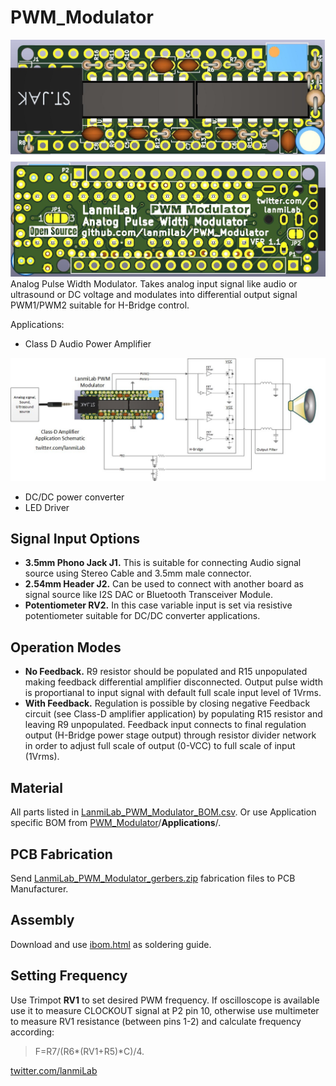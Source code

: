 # PWM_Modulator

![Image description](https://github.com/lanmilab/PWM_Modulator/blob/master/LanmiLab_PWM_Modulator.jpg)
Analog Pulse Width Modulator. Takes analog input signal like audio or ultrasound or DC voltage and modulates into differential output signal PWM1/PWM2 suitable for H-Bridge control. 

Applications:
  - Class D Audio Power Amplifier
  
![Image description](https://github.com/lanmilab/PWM_Modulator/blob/master/Applications/Class_D_Amp/PWM_Modulator-Class-D-Amp.jpg)
  
  - DC/DC power converter
  - LED Driver

## Signal Input Options
- **3.5mm Phono Jack J1.** This is suitable for connecting Audio signal source using Stereo Cable and 3.5mm male connector.
- **2.54mm Header J2.** Can be used to connect with another board as signal source like I2S DAC or Bluetooth Transceiver Module.
- **Potentiometer RV2.** In this case variable input is set via resistive potentiometer suitable for DC/DC  converter applications.
## Operation Modes
- **No Feedback.** R9 resistor should be populated and R15 unpopulated making feedback differential amplifier disconnected. Output pulse width is proportianal to input signal with default full scale input level of 1Vrms.
- **With Feedback.** Regulation is possible by closing negative Feedback circuit (see Class-D amplifier application) by populating R15 resistor and leaving R9 unpopulated. Feedback input connects to final regulation output (H-Bridge power stage output) through resistor divider network in order to adjust full scale of output (0-VCC) to full scale of input (1Vrms).
## Material
All parts listed in [LanmiLab_PWM_Modulator_BOM.csv](https://github.com/lanmilab/PWM_Modulator/blob/master/Production/Assembly/LanmiLab_PWM_Modulator_BOM.csv "LanmiLab_PWM_Modulator_BOM.csv"). Or use Application specific BOM from [PWM_Modulator](https://github.com/lanmilab/PWM_Modulator)/**Applications**/.
## PCB Fabrication
Send [LanmiLab_PWM_Modulator_gerbers.zip](https://github.com/lanmilab/PWM_Modulator/blob/master/Production/PCB/LanmiLab_PWM_Modulator_gerbers.zip "LanmiLab_PWM_Modulator_gerbers.zip") fabrication files to PCB Manufacturer.
## Assembly
Download and use [ibom.html](https://github.com/lanmilab/PWM_Modulator/blob/master/Production/Assembly/ibom.html "ibom.html") as soldering guide.
## Setting Frequency
Use Trimpot **RV1** to set desired PWM frequency. If oscilloscope is available use it to measure CLOCKOUT signal at P2 pin 10, otherwise use multimeter to measure RV1 resistance (between pins 1-2) and calculate frequency according:
> F=R7/(R6*(RV1+R5)*C)/4.

<a href="https://twitter.com/lanmiLab">twitter.com/lanmiLab</a>
